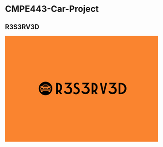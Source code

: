 # CMPE443-Car-Project
## R3S3RV3D
![alt text](https://github.com/EnesCakir/cmpe443-car-project/blob/master/reservedlogo.png)
